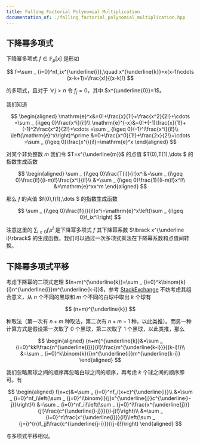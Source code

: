 ```yaml
---
title: Falling Factorial Polynomial Multiplication
documentation_of: ./falling_factorial_polynomial_multiplication.hpp
---
```


## 下降幂多项式

下降幂多项式 $f\in\mathbb{F} _ p\lbrack x\rbrack$ 是形如

$$
f=\sum _ {i=0}^nf_ix^{\underline{i}},\quad x^{\underline{k}}=x(x-1)\cdots (x-k+1)=\frac{x!}{(x-k)!}
$$

的多项式，且对于 $\forall j\gt n$ 令 $f_j=0$，其中 $x^{\underline{0}}=1$。

我们知道

$$
\begin{aligned}
\mathrm{e}^x&=0!+\frac{x}{1!}+\frac{x^2}{2!}+\cdots =\sum _ {i\geq 0}\frac{x^i}{i!}\\
\mathrm{e}^{-x}&=0!+(-1)\frac{x}{1!}+(-1)^2\frac{x^2}{2!}+\cdots =\sum _ {i\geq 0}(-1)^i\frac{x^i}{i!}\\
\left(\mathrm{e}^x\right)^\prime &=0+\frac{x^0}{1!}+\frac{2x}{2!}+\cdots =\sum _ {i\geq 0}\frac{x^i}{i!}=\mathrm{e}^x
\end{aligned}
$$

对某个非负整数 $m$ 我们令 $T=x^{\underline{m}}$ 的点值 $T(0),T(1),\dots $ 的指数生成函数

$$
\begin{aligned}
\sum _ {i\geq 0}\frac{T(i)}{i!}x^i&=\sum _ {i\geq 0}\frac{i!}{(i-m)!}\frac{x^i}{i!}\\
&=\sum _ {i\geq 0}\frac{1}{(i-m)!}x^i\\
&=\mathrm{e}^xx^m
\end{aligned}
$$

那么 $f$ 的点值 $f(0),f(1),\dots $ 的指数生成函数

$$
\sum _ {i\geq 0}\frac{f(i)}{i!}x^i=\mathrm{e}^x\left(\sum _ {i\geq 0}f_ix^i\right)
$$

注意这里的 $\sum _ {i\geq 0}f_ix^i$ 是下降幂多项式 $f$ 其下降幂系数 $\lbrack x^{\underline i}\rbrack$ 的生成函数。我们可以通过一次多项式乘法在下降幂系数和点值间转换。

## 下降幂多项式平移

考虑下降幂的二项式定理 $(n+m)^{\underline{k}}=\sum _ {i=0}^k\binom{k}{i}n^{\underline{i}}m^{\underline{k-i}}$，参考 [StackExchange](https://math.stackexchange.com/questions/1271688/combinatorial-proof-of-falling-factorial-and-binomial-theorem) 不妨考虑其组合意义，从 $n$ 个不同的黑球和 $m$ 个不同的白球中取出 $k$ 个球有

$$
(n+m)^{\underline{k}}
$$

种取法（第一次有 $n+m$ 种取法，第二次有 $n+m-1$ 种，以此类推）。而另一种计算方式是假设第一次取了 $0$ 个黑球，第二次取了 $1$ 个黑球，以此类推，那么

$$
\begin{aligned}
(n+m)^{\underline{k}}&=\sum _ {i=0}^kk!\frac{n^{\underline{i}}}{i!}\frac{m^{\underline{k-i}}}{(k-i)!}\\
&=\sum _ {i=0}^k\binom{k}{i}n^{\underline{i}}m^{\underline{k-i}}
\end{aligned}
$$

我们忽略黑球之间的顺序再忽略白球之间的顺序，再考虑 $k$ 个球之间的顺序即可。有

$$
\begin{aligned}
f(x+c)&=\sum _ {i=0}^nf_i(x+c)^{\underline{i}}\\
&=\sum _ {i=0}^nf_i\left(\sum _ {j=0}^i\binom{i}{j}x^{\underline{j}}c^{\underline{i-j}}\right)\\
&=\sum _ {i=0}^nf_ii!\left(\sum _ {j=0}^i\frac{x^{\underline{j}}}{j!}\frac{c^{\underline{i-j}}}{(i-j)!}\right)\\
&=\sum _ {i=0}^n\frac{x^{\underline{i}}}{i!}\left(\sum _ {j=i}^{n}f_jj!\frac{c^{\underline{j-i}}}{(j-i)!}\right)
\end{aligned}
$$

与多项式平移相似。